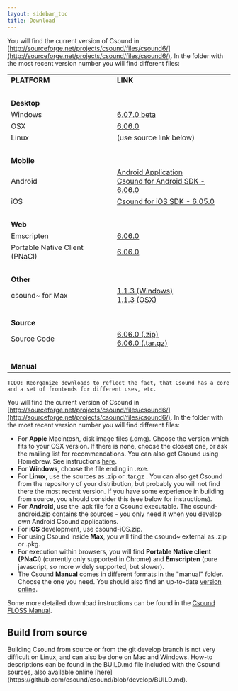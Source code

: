 ```yaml
---
layout: sidebar_toc
title: Download
---
```


You will find the current version of Csound in [http://sourceforge.net/projects/csound/files/csound6/](http://sourceforge.net/projects/csound/files/csound6/). In the folder with the most recent version number you will find different files:

<table width="100%">
  <tr><td><strong>PLATFORM</strong></td><td><strong>LINK</strong></td></th>

  <tr><td colspan=2>&nbsp;</td></tr>
  <tr><td colspan=2><strong>Desktop</strong></td></tr>
  <tr><td>Windows</td><td><a href="http://sourceforge.net/projects/csound/files/csound6/Csound6.06/CsoundApplication-release.apk/download">6.07.0 beta</a></td></tr>
  <tr><td>OSX</td><td><a href="http://sourceforge.net/projects/csound/files/csound6/Csound6.06/csound6.06-OSX-universal.dmg/download">6.06.0</a> </td></tr>
  <tr><td>Linux</td><td>(use source link below)</td></tr>

  <tr><td colspan=2>&nbsp;</td></tr>
  <tr><td colspan=2><strong>Mobile</strong></td></tr>
  <tr><td>Android</td><td>
  <a href="http://sourceforge.net/projects/csound/files/csound6/Csound6.06/CsoundApplication-release.apk/download">Android Application</a><br/>
  <a href="http://sourceforge.net/projects/csound/files/csound6/Csound6.06/csound-android-6.06.0.zip/download">Csound for Android SDK - 6.06.0</a>
  </td></tr>
  <tr><td>iOS</td><td>
  <a href="http://sourceforge.net/projects/csound/files/csound6/Csound6.05/csound-iOS-6.05.0.zip/download">Csound for iOS SDK - 6.05.0</a>
  </td></tr>

  <tr><td colspan=2>&nbsp;</td></tr>
  <tr><td colspan=2><strong>Web</strong></td></tr>
  <tr><td>Emscripten</td><td>
  <a href="http://sourceforge.net/projects/csound/files/csound6/Csound6.06/csound-emscripten-6.06.0.zip/download">6.06.0</a>
  </td></tr>
  <tr><td>Portable Native Client (PNaCl)</td><td>
  <a href="http://sourceforge.net/projects/csound/files/csound6/Csound6.06/csound6.06-pnacl.tar.gz/download">6.06.0</a>
  </td></tr>

  <tr><td colspan=2>&nbsp;</td></tr>
  <tr><td colspan=2><strong>Other</strong></td></tr>
  <tr><td>csound~ for Max</td><td>
  <a href="http://sourceforge.net/projects/csound/files/csound6/Csound6.05/csound~-_1.1.3.exe/download">1.1.3 (Windows)</a><br/>
  <a href="http://sourceforge.net/projects/csound/files/csound6/Csound6.05/csound~_v1.1.3.pkg/download">1.1.3 (OSX)</a>
  </td></tr>

  <tr><td colspan=2>&nbsp;</td></tr>
  <tr><td colspan=2><strong>Source</strong></td></tr>
  <tr><td>Source Code</td><td>
  <a href="http://sourceforge.net/projects/csound/files/csound6/Csound6.06/Csound6.06.zip/download">6.06.0 (.zip)</a><br/>
  <a href="http://sourceforge.net/projects/csound/files/csound6/Csound6.06/Csound6.06.tar.gz/download">6.06.0 (.tar.gz)</a>
  </td></tr>

  <tr><td colspan=2>&nbsp;</td></tr>
  <tr><td colspan=2><strong>Manual</strong></td></tr>

</table>

<!--<h3 id="desktop">Desktop</h3>-->

<!--* Windows-->

<!--* OSX - For **Apple** Macintosh, disk image files (.dmg). Choose the version which fits to your OSX version. If there is none, choose the closest one, or ask the mailing list for recommendations. You can also get Csound using Homebrew. See instructions [here](https://github.com/kunstmusik/homebrew-csound).-->

<!--* Linux-->

<!--<h3 id="desktop">Mobile</h3>-->

<!--* For **Android**, use the .apk file for a Csound executable. The csound-android.zip contains the sources - you only need it when you develop own Android Csound applications.-->

<!--* For **iOS** development, use csound-iOS.zip.-->

<!--<h3 id="desktop">Web</h3>-->


<!--* For **iOS** development, use csound-iOS.zip.-->

<!--* For execution within browsers, you will find **Portable Native client (PNaCl)** (currently only supported in Chrome) and **Emscripten** (pure javascript, so more widely supported, but slower).-->

<!--<h3 id="desktop">Other</h3>-->

<!--* For using Csound inside **Max**, you will find the csound~ external as .zip or .pkg.-->

<!--<h3 id="source">Source</h3>-->

<!--* For using Csound inside **Max**, you will find the csound~ external as .zip or .pkg.-->

`TODO: Reorganize downloads to reflect the fact, that Csound has a core and a set of frontends for different uses, etc.`

You will find the current version of Csound in [http://sourceforge.net/projects/csound/files/csound6/](http://sourceforge.net/projects/csound/files/csound6/). In the folder with the most recent version number you will find different files:

* For **Apple** Macintosh, disk image files (.dmg). Choose the version which fits to your OSX version. If there is none, choose the closest one, or ask the mailing list for recommendations. You can also get Csound using Homebrew. See instructions [here](https://github.com/kunstmusik/homebrew-csound).
* For **Windows**, choose the file ending in .exe.
* For **Linux**, use the sources as .zip or .tar.gz . You can also get Csound from the repository of your distribution, but probably you will not find there the most recent version. If you have some experience in building from source, you should consider this (see below for instructions).
* For **Android**, use the .apk file for a Csound executable. The csound-android.zip contains the sources - you only need it when you develop own Android Csound applications.
* For **iOS** development, use csound-iOS.zip.
* For using Csound inside **Max**, you will find the csound~ external as .zip or .pkg.
* For execution within browsers, you will find **Portable Native client (PNaCl)** (currently only supported in Chrome) and **Emscripten** (pure javascript, so more widely supported, but slower).
* The Csound **Manual** comes in different formats in the "manual" folder. Choose the one you need. You should also find an up-to-date [version online](http://csound.github.io/docs/manual/index.html).

Some more detailed download instructions can be found in the [Csound FLOSS Manual](http://en.flossmanuals.net/csound/a-make-csound-run/).

<h2 id="source">Build from source</h2> 
Building Csound from source or from the git develop branch is not very difficult on Linux, and can also be done on Mac and Windows. How-to descriptions can be found in the BUILD.md file included with the Csound sources, also available online [here](https://github.com/csound/csound/blob/develop/BUILD.md).

